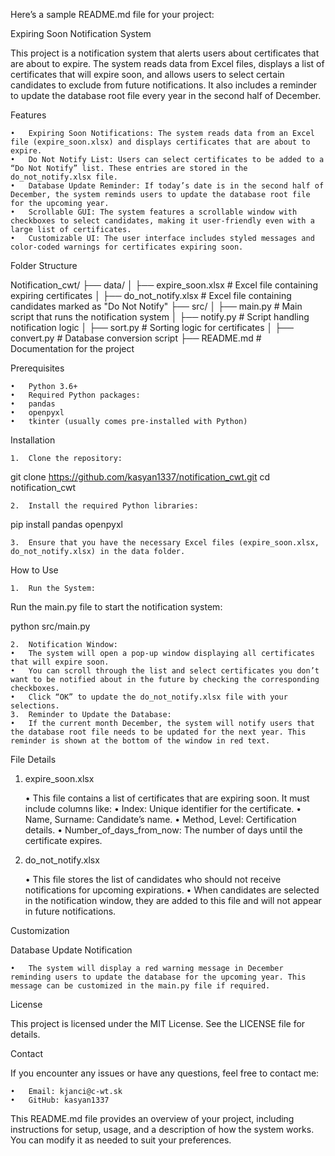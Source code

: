 Here’s a sample README.md file for your project:

Expiring Soon Notification System

This project is a notification system that alerts users about certificates that are about to expire. The system reads data from Excel files, displays a list of certificates that will expire soon, and allows users to select certain candidates to exclude from future notifications. It also includes a reminder to update the database root file every year in the second half of December.

Features

	•	Expiring Soon Notifications: The system reads data from an Excel file (expire_soon.xlsx) and displays certificates that are about to expire.
	•	Do Not Notify List: Users can select certificates to be added to a “Do Not Notify” list. These entries are stored in the do_not_notify.xlsx file.
	•	Database Update Reminder: If today’s date is in the second half of December, the system reminds users to update the database root file for the upcoming year.
	•	Scrollable GUI: The system features a scrollable window with checkboxes to select candidates, making it user-friendly even with a large list of certificates.
	•	Customizable UI: The user interface includes styled messages and color-coded warnings for certificates expiring soon.

Folder Structure

Notification_cwt/
├── data/
│   ├── expire_soon.xlsx       # Excel file containing expiring certificates
│   ├── do_not_notify.xlsx     # Excel file containing candidates marked as "Do Not Notify"
├── src/
│   ├── main.py                # Main script that runs the notification system
│   ├── notify.py              # Script handling notification logic
│   ├── sort.py                # Sorting logic for certificates
│   ├── convert.py             # Database conversion script
├── README.md                  # Documentation for the project

Prerequisites

	•	Python 3.6+
	•	Required Python packages:
	•	pandas
	•	openpyxl
	•	tkinter (usually comes pre-installed with Python)

Installation

	1.	Clone the repository:

git clone https://github.com/kasyan1337/notification_cwt.git
cd notification_cwt


	2.	Install the required Python libraries:

pip install pandas openpyxl


	3.	Ensure that you have the necessary Excel files (expire_soon.xlsx, do_not_notify.xlsx) in the data folder.

How to Use

	1.	Run the System:
Run the main.py file to start the notification system:

python src/main.py


	2.	Notification Window:
	•	The system will open a pop-up window displaying all certificates that will expire soon.
	•	You can scroll through the list and select certificates you don’t want to be notified about in the future by checking the corresponding checkboxes.
	•	Click “OK” to update the do_not_notify.xlsx file with your selections.
	3.	Reminder to Update the Database:
	•	If the current month December, the system will notify users that the database root file needs to be updated for the next year. This reminder is shown at the bottom of the window in red text.

File Details

1. expire_soon.xlsx

	•	This file contains a list of certificates that are expiring soon. It must include columns like:
	•	Index: Unique identifier for the certificate.
	•	Name, Surname: Candidate’s name.
	•	Method, Level: Certification details.
	•	Number_of_days_from_now: The number of days until the certificate expires.

2. do_not_notify.xlsx

	•	This file stores the list of candidates who should not receive notifications for upcoming expirations.
	•	When candidates are selected in the notification window, they are added to this file and will not appear in future notifications.

Customization

Database Update Notification

	•	The system will display a red warning message in December reminding users to update the database for the upcoming year. This message can be customized in the main.py file if required.

License

This project is licensed under the MIT License. See the LICENSE file for details.

Contact

If you encounter any issues or have any questions, feel free to contact me:

	•	Email: kjanci@c-wt.sk
	•	GitHub: kasyan1337

This README.md file provides an overview of your project, including instructions for setup, usage, and a description of how the system works. You can modify it as needed to suit your preferences.